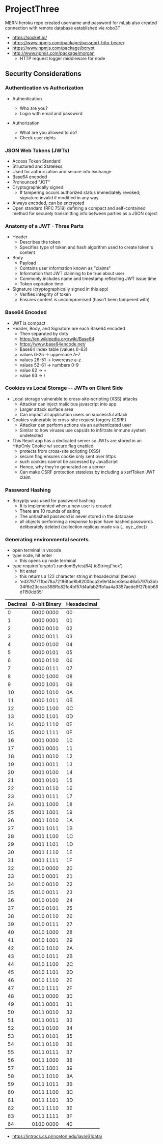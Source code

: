 # ProjectThree
MERN
heroku repo created
username and password for mLab also created
connection with remote database established via robo3T

- https://socket.io/
- https://www.npmjs.com/package/passport-http-bearer
- https://www.npmjs.com/package/bcrypt
- http://www.npmjs.com/package/morgan
    -  HTTP request logger middleware for node

## Security Considerations

### Authentication vs Authorization
- Authentication
    - Who are you?
    - Login with email and password

- Authorization
    - What are you allowed to do?
    - Check user rights

### JSON Web Tokens (JWTs)
- Access Token Standard
- Structured and Stateless
- Used for authorization and secure info exchange
- Base64 encoded
- Pronounced "JOT"
- Cryptographically signed
    - If tampering occurs authorized status immediately revoked; signature invalid if modified in any way
- Always encoded, can be encrypted
- Open standard (RFC 7519) defining a compact and self-contained method for securely transmitting info between parties as a JSON object

### Anatomy of a JWT - Three Parts
- Header
    - Describes the token
    - Specifies type of token and hash algorithm used to create token's content
- Body
    - Payload
    - Contains user information known as "claims"
    - Information that JWT claiming to be true about user
    - Commonly includes name and timestamp reflecting JWT issue time
    - Token expiration time 
- Signature (cryptographically signed in this app)
    - Verifies integrity of token 
    - Ensures content is uncompromised (hasn't been tampered with)

### Base64 Encoded
- JWT is compact
- Header, Body, and Signature are each Base64 encoded
    - Then separated by dots
    - https://en.wikipedia.org/wiki/Base64
    - https://www.base64encode.net/
    - Base64 Index table (values 0-63)
    - values 0-25 -> uppercase A-Z
    - values 26-51 -> lowercase a-z
    - values 52-61 -> numbers 0-9
    - value 62 -> +
    - value 63 -> /

### Cookies vs Local Storage -- JWTs on Client Side
- Local storage vulnerable to cross-site-scripting (XSS) attacks
    - Attacker can inject malicious javascript into app
    - Larger attack surface area
    - Can impact all application users on successful attack
- Cookies vulnerable to cross-site request forgery (CSRF)
    - Attacker can perform actions via an authenticated user
    - Similar to how viruses use capsids to infiltrate immune system undetected
- This React app has a dedicated server so JWTs are stored in an HttpOnly Cookie w/ secure flag enabled 
    - protects from cross-site scripting (XSS)
    - secure flag ensures cookie only sent over https
    - such cookies cannot be accessed by JavaScript
    - Hence, why they're generated on a server
    - Can make CSRF protection stateless by including a xsrfToken JWT claim

### Password Hashing
- Bcryptjs was used for password hashing
    - It is implemented when a new user is created
    - There are 10 rounds of salting
    - The unhashed password is never stored in the database
    - all objects performing a response to json have hashed passwords deliberately deleted (collection replicas made via {...xyz._doc})

### Generating environmental secrets
- open terminal in vscode
- type node, hit enter
    - this opens up node terminal
- type require('crypto').randomBytes(64).toString('hex')
    - hit enter
    - this returns a 122 character string in hexadecimal (below)
    - 'ed3797711bd78a72186fae8b8200bca2e9e14bce3eba46a5797b3bb34f6e23ccac398ffc82fc4bf57d4afab2ffb1aa4a3357aede9f27bbb69d1150dd35'


Decimal | 8-bit Binary | Hexadecimal
------- | ------------ | -----------
0       | 0000 0000    | 00
1       | 0000 0001    | 01
2       | 0000 0010    | 02
3       | 0000 0011    | 03
4       | 0000 0100    | 04
5       | 0000 0101    | 05
6       | 0000 0110    | 06
7       | 0000 0111    | 07
8       | 0000 1000    | 08
9       | 0000 1001    | 09
10      | 0000 1010    | 0A
11      | 0000 1011    | 0B
12      | 0000 1100    | 0C
13      | 0000 1101    | 0D
14      | 0000 1110    | 0E
15      | 0000 1111    | 0F
16      | 0001 0000    | 10
17      | 0001 0001    | 11 
18      | 0001 0010    | 12
19      | 0001 0011    | 13 
20      | 0001 0100    | 14
21      | 0001 0101    | 15 
22      | 0001 0110    | 16
23      | 0001 0111    | 17
24      | 0001 1000    | 18
25      | 0001 1001    | 19
26      | 0001 1010    | 1A
27      | 0001 1011    | 1B
28      | 0001 1100    | 1C
29      | 0001 1101    | 1D
30      | 0001 1110    | 1E
31      | 0001 1111    | 1F
32      | 0010 0000    | 20
33      | 0010 0001    | 21
34      | 0010 0010    | 22
35      | 0010 0011    | 23
36      | 0010 0100    | 24
37      | 0010 0101    | 25
38      | 0010 0110    | 26
39      | 0010 0111    | 27
40      | 0010 1000    | 28
41      | 0010 1001    | 29
42      | 0010 1010    | 2A
43      | 0010 1011    | 2B
44      | 0010 1100    | 2C
45      | 0010 1101    | 2D
46      | 0010 1110    | 2E
47      | 0010 1111    | 2F
48      | 0011 0000    | 30
49      | 0011 0001    | 31
50      | 0011 0010    | 32
51      | 0011 0011    | 33
52      | 0011 0100    | 34
53      | 0011 0101    | 35
54      | 0011 0110    | 36
55      | 0011 0111    | 37
56      | 0011 1000    | 38
57      | 0011 1001    | 39
58      | 0011 1010    | 3A
59      | 0011 1011    | 3B
60      | 0011 1100    | 3C
61      | 0011 1101    | 3D
62      | 0011 1110    | 3E
63      | 0011 1111    | 3F
64      | 0100 0000    | 40


- https://introcs.cs.princeton.edu/java/61data/
